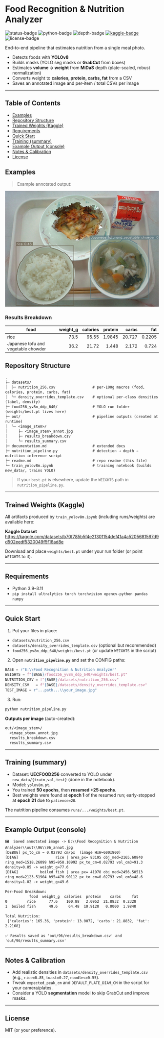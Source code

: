 # Food Recognition & Nutrition Analyzer

![status-badge](https://img.shields.io/badge/YOLOv8-ultralytics-00a3ff) ![python-badge](https://img.shields.io/badge/Python-3.9–3.11-blue) ![depth-badge](https://img.shields.io/badge/Depth-MiDaS-green) [![kaggle-badge](https://img.shields.io/badge/Kaggle-dataset-20beff)](https://kaggle.com/datasets/b70f785b5f4e21301154def41a4a5205681567d9d502eedf5320049f5f16ad8e) ![license-badge](https://img.shields.io/badge/License-MIT-lightgrey)

End-to-end pipeline that estimates nutrition from a single meal photo.

- Detects foods with **YOLOv8**
- Builds masks (YOLO seg masks or **GrabCut** from boxes)
- Estimates **volume → weight** from **MiDaS** depth (plate-scaled, robust normalization)
- Converts weight to **calories, protein, carbs, fat** from a CSV
- Saves an annotated image and per-item / total CSVs per image

---

## Table of Contents
- [Examples](#examples)
- [Repository Structure](#repository-structure)
- [Trained Weights (Kaggle)](#trained-weights-kaggle)
- [Requirements](#requirements)
- [Quick Start](#quick-start)
- [Training (summary)](#training-summary)
- [Example Output (console)](#example-output-console)
- [Notes & Calibration](#notes--calibration)
- [License](#license)

## Examples

> Example annotated output:

![Annotated output](out/12082/12082_annot.jpg)
### Results Breakdown
| food | weight_g | calories | protein | carbs | fat |
|---|---:|---:|---:|---:|---:|
| rice | 73.5 | 95.55 | 1.9845 | 20.727 | 0.2205 |
| Japanese tofu and vegetable chowder | 36.2 | 21.72 | 1.448 | 2.172 | 0.724 |


## Repository Structure

```
.
├─ datasets/
│  ├─ nutrition_256.csv                 # per-100g macros (food, calories, protein, carbs, fat)
│  └─ density_overrides_template.csv    # optional per-class densities (label, density)
├─ food256_yv8m_ddp_640/                # YOLO run folder (weights/best.pt lives here)
├─ out/                                 # pipeline outputs (created at runtime)
│  └─ <image_stem>/
│     ├─ <image_stem>_annot.jpg
│     ├─ results_breakdown.csv
│     └─ results_summary.csv
├─ documentation.md                     # extended docs
├─ nutrition_pipeline.py                # detection → depth → nutrition inference script
├─ readme.md                            # repo readme (this file)
└─ train_yolov8m.ipynb                  # training notebook (builds new_data/, trains YOLO)
```

> If your `best.pt` is elsewhere, update the `WEIGHTS` path in `nutrition_pipeline.py`.

---

## Trained Weights (Kaggle)

All artifacts produced by `train_yolov8m.ipynb` (including runs/weights) are available here:

**Kaggle Dataset**  
https://kaggle.com/datasets/b70f785b5f4e21301154def41a4a5205681567d9d502eedf5320049f5f16ad8e

Download and place `weights/best.pt` under your run folder (or point `WEIGHTS` to it).

---

## Requirements

- Python 3.9–3.11
- `pip install ultralytics torch torchvision opencv-python pandas numpy`

---

## Quick Start

1) Put your files in place:
- `datasets/nutrition_256.csv`
- `datasets/density_overrides_template.csv` (optional but recommended)
- `food256_yv8m_ddp_640/weights/best.pt` (or update `WEIGHTS` in the script)

2) Open **`nutrition_pipeline.py`** and set the CONFIG paths:
```python
BASE = r"E:\\Food Recognition & Nutrition Analyzer"
WEIGHTS = f"{BASE}/food256_yv8m_ddp_640/weights/best.pt"
NUTRITION_CSV = f"{BASE}/datasets/nutrition_256.csv"
DENSITY_CSV   = f"{BASE}/datasets/density_overrides_template.csv"
TEST_IMAGE = r"...path...\\your_image.jpg"
```

3) Run:
```bash
python nutrition_pipeline.py
```

**Outputs per image** (auto-created):
```
out/<image_stem>/
  <image_stem>_annot.jpg
  results_breakdown.csv
  results_summary.csv
```

---

## Training (summary)

- Dataset: **UECFOOD256** converted to YOLO under `new_data/{train,val,test}` (done in the notebook).
- Model: `yolov8m.pt`.
- You trained **50 epochs**, then **resumed +25 epochs**.
- Best weights were found at **epoch 1** of the resumed run; early-stopped at **epoch 21** due to `patience=20`.

The nutrition pipeline consumes `runs/.../weights/best.pt`.

---

## Example Output (console)

```
🖼️  Saved annotated image -> E:\\Food Recognition & Nutrition Analyzer\\out\\96\\96_annot.jpg
[DEBUG] px_to_cm ≈ 0.02793 cm/px  (image HxW=600x800)
[DIAG]                 rice | area_px= 83195 obj_med=2165.60840 ring_med=1518.26099 h95=958.10992 px_to_cm=0.02793 vol_cm3≈91.3 density=0.85 -> weight_g≈77.6
[DIAG]          boiled fish | area_px= 41978 obj_med=2456.50513 ring_med=2123.51904 h95=470.90112 px_to_cm=0.02793 vol_cm3≈48.6 density=1.02 -> weight_g≈49.6

Per-Food Breakdown:
           food  weight_g  calories  protein    carbs     fat
0         rice      77.6    100.88   2.0952  21.8832  0.2328
1  boiled fish      49.6     64.48  10.9120   0.0000  1.9840

Total Nutrition:
 {'calories': 165.36, 'protein': 13.0072, 'carbs': 21.8832, 'fat': 2.2168}

✅ Results saved as 'out/96/results_breakdown.csv' and 'out/96/results_summary.csv'
```

---

## Notes & Calibration

- Add realistic densities in `datasets/density_overrides_template.csv` (e.g., `rice=0.85`, `toast=0.27`, `noodles=0.55`).
- Tweak `expected_peak_cm` and `DEFAULT_PLATE_DIAM_CM` in the script for your camera/plates.
- Consider a YOLO **segmentation** model to skip GrabCut and improve masks.

---

## License

MIT (or your preference).

